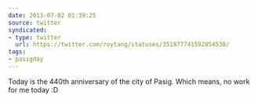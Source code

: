 ```yaml
---
date: 2013-07-02 01:39:25
source: twitter
syndicated:
- type: twitter
  url: https://twitter.com/roytang/statuses/351877741592854530/
tags:
- pasigday
---
```


Today is the 440th anniversary of the city of Pasig. Which means, no work for me today :D